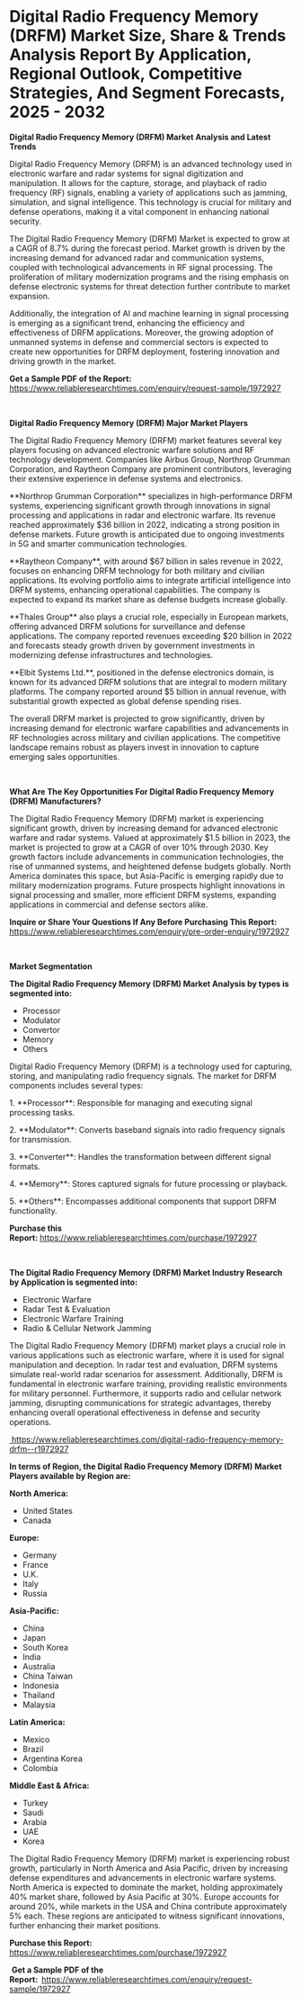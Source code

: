 <p><h1>Digital Radio Frequency Memory (DRFM) Market Size, Share & Trends Analysis Report By Application, Regional Outlook, Competitive Strategies, And Segment Forecasts, 2025 - 2032</h1></p><p><strong>Digital Radio Frequency Memory (DRFM) Market Analysis and Latest Trends</strong></p>
<p><p>Digital Radio Frequency Memory (DRFM) is an advanced technology used in electronic warfare and radar systems for signal digitization and manipulation. It allows for the capture, storage, and playback of radio frequency (RF) signals, enabling a variety of applications such as jamming, simulation, and signal intelligence. This technology is crucial for military and defense operations, making it a vital component in enhancing national security.</p><p>The Digital Radio Frequency Memory (DRFM) Market is expected to grow at a CAGR of 8.7% during the forecast period. Market growth is driven by the increasing demand for advanced radar and communication systems, coupled with technological advancements in RF signal processing. The proliferation of military modernization programs and the rising emphasis on defense electronic systems for threat detection further contribute to market expansion.</p><p>Additionally, the integration of AI and machine learning in signal processing is emerging as a significant trend, enhancing the efficiency and effectiveness of DRFM applications. Moreover, the growing adoption of unmanned systems in defense and commercial sectors is expected to create new opportunities for DRFM deployment, fostering innovation and driving growth in the market.</p></p>
<p><strong>Get a Sample PDF of the Report:&nbsp;</strong> <a href="https://www.reliableresearchtimes.com/enquiry/request-sample/1972927?utm_campaign=3576&utm_medium=2&utm_source=Github&utm_content=ia&utm_term=12042025&utm_id=digital-radio-frequency-memory-drfm">https://www.reliableresearchtimes.com/enquiry/request-sample/1972927</a></p>
<p>&nbsp;</p>
<p><strong>Digital Radio Frequency Memory (DRFM) Major Market Players</strong></p>
<p><p>The Digital Radio Frequency Memory (DRFM) market features several key players focusing on advanced electronic warfare solutions and RF technology development. Companies like Airbus Group, Northrop Grumman Corporation, and Raytheon Company are prominent contributors, leveraging their extensive experience in defense systems and electronics.</p><p>**Northrop Grumman Corporation** specializes in high-performance DRFM systems, experiencing significant growth through innovations in signal processing and applications in radar and electronic warfare. Its revenue reached approximately $36 billion in 2022, indicating a strong position in defense markets. Future growth is anticipated due to ongoing investments in 5G and smarter communication technologies.</p><p>**Raytheon Company**, with around $67 billion in sales revenue in 2022, focuses on enhancing DRFM technology for both military and civilian applications. Its evolving portfolio aims to integrate artificial intelligence into DRFM systems, enhancing operational capabilities. The company is expected to expand its market share as defense budgets increase globally.</p><p>**Thales Group** also plays a crucial role, especially in European markets, offering advanced DRFM solutions for surveillance and defense applications. The company reported revenues exceeding $20 billion in 2022 and forecasts steady growth driven by government investments in modernizing defense infrastructures and technologies.</p><p>**Elbit Systems Ltd.**, positioned in the defense electronics domain, is known for its advanced DRFM solutions that are integral to modern military platforms. The company reported around $5 billion in annual revenue, with substantial growth expected as global defense spending rises.</p><p>The overall DRFM market is projected to grow significantly, driven by increasing demand for electronic warfare capabilities and advancements in RF technologies across military and civilian applications. The competitive landscape remains robust as players invest in innovation to capture emerging sales opportunities.</p></p>
<p>&nbsp;</p>
<p><strong>What Are The Key Opportunities For Digital Radio Frequency Memory (DRFM) Manufacturers?</strong></p>
<p><p>The Digital Radio Frequency Memory (DRFM) market is experiencing significant growth, driven by increasing demand for advanced electronic warfare and radar systems. Valued at approximately $1.5 billion in 2023, the market is projected to grow at a CAGR of over 10% through 2030. Key growth factors include advancements in communication technologies, the rise of unmanned systems, and heightened defense budgets globally. North America dominates this space, but Asia-Pacific is emerging rapidly due to military modernization programs. Future prospects highlight innovations in signal processing and smaller, more efficient DRFM systems, expanding applications in commercial and defense sectors alike.</p></p>
<p><strong>Inquire or Share Your Questions If Any Before Purchasing This Report:</strong> <a href="https://www.reliableresearchtimes.com/enquiry/pre-order-enquiry/1972927?utm_campaign=3576&utm_medium=2&utm_source=Github&utm_content=ia&utm_term=12042025&utm_id=digital-radio-frequency-memory-drfm">https://www.reliableresearchtimes.com/enquiry/pre-order-enquiry/1972927</a></p>
<p>&nbsp;</p>
<p><strong>Market Segmentation</strong></p>
<p><strong>The Digital Radio Frequency Memory (DRFM) Market Analysis by types is segmented into:</strong></p>
<p><ul><li>Processor</li><li>Modulator</li><li>Convertor</li><li>Memory</li><li>Others</li></ul></p>
<p><p>Digital Radio Frequency Memory (DRFM) is a technology used for capturing, storing, and manipulating radio frequency signals. The market for DRFM components includes several types: </p><p>1. **Processor**: Responsible for managing and executing signal processing tasks.</p><p>2. **Modulator**: Converts baseband signals into radio frequency signals for transmission.</p><p>3. **Converter**: Handles the transformation between different signal formats.</p><p>4. **Memory**: Stores captured signals for future processing or playback.</p><p>5. **Others**: Encompasses additional components that support DRFM functionality.</p></p>
<p><strong>Purchase this Report:&nbsp;</strong><a href="https://www.reliableresearchtimes.com/purchase/1972927?utm_campaign=3576&utm_medium=2&utm_source=Github&utm_content=ia&utm_term=12042025&utm_id=digital-radio-frequency-memory-drfm">https://www.reliableresearchtimes.com/purchase/1972927</a></p>
<p>&nbsp;</p>
<p><strong>The Digital Radio Frequency Memory (DRFM) Market Industry Research by Application is segmented into:</strong></p>
<p><ul><li>Electronic Warfare</li><li>Radar Test & Evaluation</li><li>Electronic Warfare Training</li><li>Radio & Cellular Network Jamming</li></ul></p>
<p><p>The Digital Radio Frequency Memory (DRFM) market plays a crucial role in various applications such as electronic warfare, where it is used for signal manipulation and deception. In radar test and evaluation, DRFM systems simulate real-world radar scenarios for assessment. Additionally, DRFM is fundamental in electronic warfare training, providing realistic environments for military personnel. Furthermore, it supports radio and cellular network jamming, disrupting communications for strategic advantages, thereby enhancing overall operational effectiveness in defense and security operations.</p></p>
<p><a href="https://www.reliableresearchtimes.com/digital-radio-frequency-memory-drfm--r1972927?utm_campaign=3576&utm_medium=2&utm_source=Github&utm_content=ia&utm_term=12042025&utm_id=digital-radio-frequency-memory-drfm">&nbsp;https://www.reliableresearchtimes.com/digital-radio-frequency-memory-drfm--r1972927</a></p>
<p><strong>In terms of Region, the Digital Radio Frequency Memory (DRFM) Market Players available by Region are:</strong></p>
<p>
    <p> <strong> North America: </strong>
        <ul>
            <li>United States</li>
            <li>Canada</li>
        </ul>
        </p> 
    <p> <strong> Europe: </strong>
        <ul>
            <li>Germany</li>
            <li>France</li>
            <li>U.K.</li>
            <li>Italy</li>
            <li>Russia</li>
        </ul>
        </p> 
    <p> <strong> Asia-Pacific: </strong>
        <ul>
            <li>China</li>
            <li>Japan</li>
            <li>South Korea</li>
            <li>India</li>
            <li>Australia</li>
            <li>China Taiwan</li>
            <li>Indonesia</li>
            <li>Thailand</li>
            <li>Malaysia</li>
        </ul>
        </p> 
    <p> <strong> Latin America: </strong>
        <ul>
            <li>Mexico</li>
            <li>Brazil</li>
            <li>Argentina Korea</li>
            <li>Colombia</li>
        </ul>
        </p> 
    <p> <strong> Middle East & Africa: </strong>
        <ul>
            <li>Turkey</li>
            <li>Saudi</li>
            <li>Arabia</li>
            <li>UAE</li>
            <li>Korea</li>
        </ul>
    </p>
    </p>
<p><p>The Digital Radio Frequency Memory (DRFM) market is experiencing robust growth, particularly in North America and Asia Pacific, driven by increasing defense expenditures and advancements in electronic warfare systems. North America is expected to dominate the market, holding approximately 40% market share, followed by Asia Pacific at 30%. Europe accounts for around 20%, while markets in the USA and China contribute approximately 5% each. These regions are anticipated to witness significant innovations, further enhancing their market positions.</p></p>
<p><strong>Purchase this Report: </strong><a href="https://www.reliableresearchtimes.com/purchase/1972927?utm_campaign=3576&utm_medium=2&utm_source=Github&utm_content=ia&utm_term=12042025&utm_id=digital-radio-frequency-memory-drfm">https://www.reliableresearchtimes.com/purchase/1972927</a></p>
<p>&nbsp;<strong>Get a Sample PDF of the Report:&nbsp;&nbsp;</strong><a href="https://www.reliableresearchtimes.com/enquiry/request-sample/1972927?utm_campaign=3576&utm_medium=2&utm_source=Github&utm_content=ia&utm_term=12042025&utm_id=digital-radio-frequency-memory-drfm">https://www.reliableresearchtimes.com/enquiry/request-sample/1972927</a></p>
<p><strong></strong></p>
<p><p></p><p></p><p></p></p>